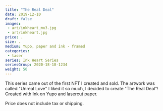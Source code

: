 ```yaml
---
title: "The Real Deal"
date: 2019-12-10
draft: false
images:
 - art/inkheart_mu3.jpg
 - art/inkheart.jpg
price: .
size: .
medium: Yupo, paper and ink - framed
categories:
 - laser
series: Ink Heart Series
seriesGroup: 2020-18-18-1234
weight: 50
---
```


This series came out of the first NFT I created and sold. The artwork was called "Unreal Love" I liked it so much, I decided to create "The Real Deal"! Created with Ink on Yupo and lasercut paper.

Price does not include tax or shipping.